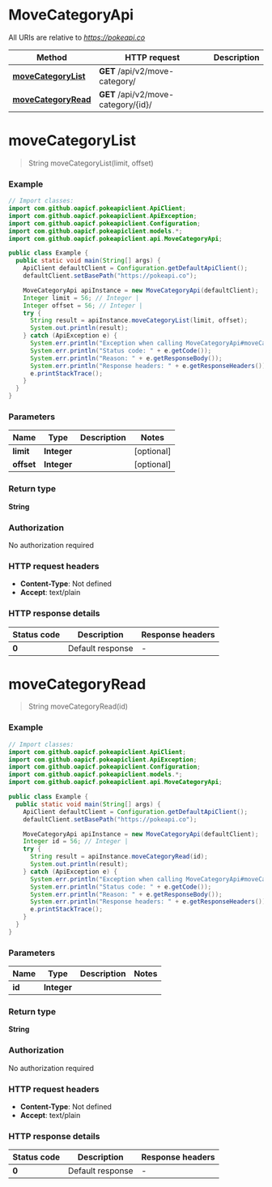 # MoveCategoryApi

All URIs are relative to *https://pokeapi.co*

| Method | HTTP request | Description |
|------------- | ------------- | -------------|
| [**moveCategoryList**](MoveCategoryApi.md#moveCategoryList) | **GET** /api/v2/move-category/ |  |
| [**moveCategoryRead**](MoveCategoryApi.md#moveCategoryRead) | **GET** /api/v2/move-category/{id}/ |  |


<a id="moveCategoryList"></a>
# **moveCategoryList**
> String moveCategoryList(limit, offset)



### Example
```java
// Import classes:
import com.github.oapicf.pokeapiclient.ApiClient;
import com.github.oapicf.pokeapiclient.ApiException;
import com.github.oapicf.pokeapiclient.Configuration;
import com.github.oapicf.pokeapiclient.models.*;
import com.github.oapicf.pokeapiclient.api.MoveCategoryApi;

public class Example {
  public static void main(String[] args) {
    ApiClient defaultClient = Configuration.getDefaultApiClient();
    defaultClient.setBasePath("https://pokeapi.co");

    MoveCategoryApi apiInstance = new MoveCategoryApi(defaultClient);
    Integer limit = 56; // Integer | 
    Integer offset = 56; // Integer | 
    try {
      String result = apiInstance.moveCategoryList(limit, offset);
      System.out.println(result);
    } catch (ApiException e) {
      System.err.println("Exception when calling MoveCategoryApi#moveCategoryList");
      System.err.println("Status code: " + e.getCode());
      System.err.println("Reason: " + e.getResponseBody());
      System.err.println("Response headers: " + e.getResponseHeaders());
      e.printStackTrace();
    }
  }
}
```

### Parameters

| Name | Type | Description  | Notes |
|------------- | ------------- | ------------- | -------------|
| **limit** | **Integer**|  | [optional] |
| **offset** | **Integer**|  | [optional] |

### Return type

**String**

### Authorization

No authorization required

### HTTP request headers

 - **Content-Type**: Not defined
 - **Accept**: text/plain

### HTTP response details
| Status code | Description | Response headers |
|-------------|-------------|------------------|
| **0** | Default response |  -  |

<a id="moveCategoryRead"></a>
# **moveCategoryRead**
> String moveCategoryRead(id)



### Example
```java
// Import classes:
import com.github.oapicf.pokeapiclient.ApiClient;
import com.github.oapicf.pokeapiclient.ApiException;
import com.github.oapicf.pokeapiclient.Configuration;
import com.github.oapicf.pokeapiclient.models.*;
import com.github.oapicf.pokeapiclient.api.MoveCategoryApi;

public class Example {
  public static void main(String[] args) {
    ApiClient defaultClient = Configuration.getDefaultApiClient();
    defaultClient.setBasePath("https://pokeapi.co");

    MoveCategoryApi apiInstance = new MoveCategoryApi(defaultClient);
    Integer id = 56; // Integer | 
    try {
      String result = apiInstance.moveCategoryRead(id);
      System.out.println(result);
    } catch (ApiException e) {
      System.err.println("Exception when calling MoveCategoryApi#moveCategoryRead");
      System.err.println("Status code: " + e.getCode());
      System.err.println("Reason: " + e.getResponseBody());
      System.err.println("Response headers: " + e.getResponseHeaders());
      e.printStackTrace();
    }
  }
}
```

### Parameters

| Name | Type | Description  | Notes |
|------------- | ------------- | ------------- | -------------|
| **id** | **Integer**|  | |

### Return type

**String**

### Authorization

No authorization required

### HTTP request headers

 - **Content-Type**: Not defined
 - **Accept**: text/plain

### HTTP response details
| Status code | Description | Response headers |
|-------------|-------------|------------------|
| **0** | Default response |  -  |

